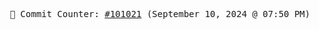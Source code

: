 <p align="center">
    <samp>
        📮 Commit Counter: <a href="https://github.com/Javascript-void0/Javascript-void0/commits/main">#101021</a> (September 10, 2024 @ 07:50 PM)
    </samp>
</p>